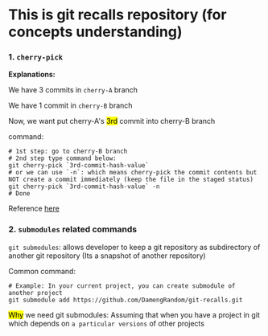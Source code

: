 # This is git recalls repository (for concepts understanding)

### 1. `cherry-pick`

<strong>Explanations:</strong>

We have 3 commits in `cherry-A` branch

We have 1 commit in `cherry-B` branch

Now, we want put cherry-A's <mark>3rd</mark> commit into cherry-B branch

command:

```shell
# 1st step: go to cherry-B branch
# 2nd step type command below: 
git cherry-pick `3rd-commit-hash-value`
# or we can use `-n`: which means cherry-pick the commit contents but NOT create a commit immediately (keep the file in the staged status) 
git cherry-pick `3rd-commit-hash-value` -n
# Done
```

Reference <a href="https://www.youtube.com/watch?v=wIY824wWpu4" target="_blank">here</a>


### 2. `submodules` related commands

`git submodules`: allows developer to keep a git repository as subdirectory of another git repository (Its a snapshot of another repository)

Common command:

```shell
# Example: In your current project, you can create submodule of another project
git submodule add https://github.com/DamengRandom/git-recalls.git
```

<mark>Why</mark> we need git submodules: Assuming that when you have a project in git which depends on `a particular versions` of other projects

